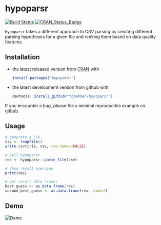 # hypoparsr

[![Build Status](https://travis-ci.org/tdoehmen/hypoparsr.svg?branch=master)](https://travis-ci.org/tdoehmen/hypoparsr)
[![CRAN_Status_Badge](http://www.r-pkg.org/badges/version/hypoparsr)](https://cran.r-project.org/package=hypoparsr) 

`hypoparsr` takes a different approach to CSV parsing by creating different parsing hypotheses for a given file and ranking them based on data quality features.

## Installation

* the latest released version from [CRAN](https://cran.r-project.org/package=hypoparsr) with

    ```R
    install.packages("hypoparsr")
    ````

* the latest development version from github with

    ```R
    devtools::install_github("tdoehmen/hypoparsr")
    ```

If you encounter a bug, please file a minimal reproducible example on [github](https://github.com/tdoehmen/hypoparsr/issues).

## Usage

```R
# generate a CSV
csv <- tempfile()
write.csv(iris, csv, row.names=FALSE)

# call hypoparsr
res <- hypoparsr::parse_file(csv)

# show result overview
print(res)

# get result data frames
best_guess <- as.data.frame(res)
second_best_guess <- as.data.frame(res, rank=2)
```

## Demo

![Demo](https://cloud.githubusercontent.com/assets/4321121/18354984/f589ce94-75e7-11e6-938e-f1fb561a67ec.gif)
